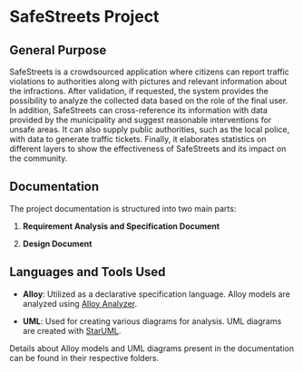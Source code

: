 # SafeStreets Project

## General Purpose

SafeStreets is a crowdsourced application where citizens can report traffic violations to authorities along with pictures and relevant information about the infractions. After validation, if requested, the system provides the possibility to analyze the collected data based on the role of the final user.  
In addition, SafeStreets can cross-reference its information with data provided by the municipality and suggest reasonable interventions for unsafe areas. It can also supply public authorities, such as the local police, with data to generate traffic tickets. Finally, it elaborates statistics on different layers to show the effectiveness of SafeStreets and its impact on the community.

## Documentation

The project documentation is structured into two main parts:

1. **Requirement Analysis and Specification Document**

2. **Design Document**

## Languages and Tools Used

- **Alloy**: Utilized as a declarative specification language. Alloy models are analyzed using [Alloy Analyzer](https://alloytools.org).

- **UML**: Used for creating various diagrams for analysis. UML diagrams are created with [StarUML](https://staruml.io/).

Details about Alloy models and UML diagrams present in the documentation can be found in their respective folders.